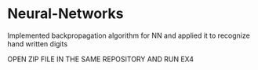 # Neural-Networks
Implemented backpropagation algorithm for NN and applied it to recognize hand written digits

OPEN ZIP FILE IN THE SAME REPOSITORY AND RUN EX4
